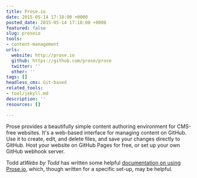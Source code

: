 ```yaml
---
title: Prose.io
date: 2015-05-14 17:18:00 +0000
posted_date: 2015-05-14 17:18:00 +0000
featured: false
slug: proseio
tools:
- content-management
urls:
  website: http://prose.io
  github: https://github.com/prose/prose
  twitter: ''
  other: ''
tags: []
headless_cms: Git-based
related_tools:
- tool/jekyll.md
description: ''
resources: []

---
```

Prose provides a beautifully simple content authoring environment for CMS-free websites. It's a web-based interface for managing content on GitHub. Use it to create, edit, and delete files, and save your changes directly to GitHub. Host your website on GitHub Pages for free, or set up your own GitHub webhook server.

Todd at*Webs by Todd* has written some helpful [documentation on using Prose.io](http://www.websbytodd.com/documentation/using-prose/#write-your-post), which, though written for a specific set-up, may be helpful.
